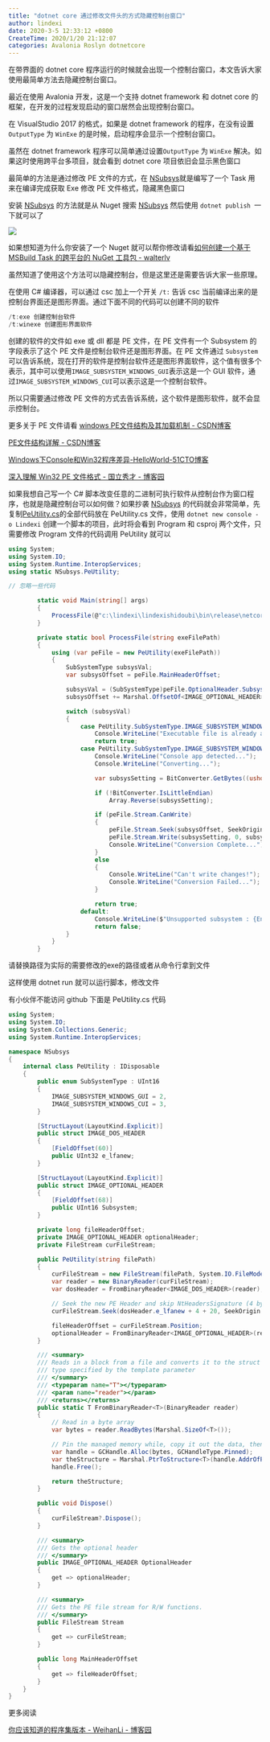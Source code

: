 ```yaml
---
title: "dotnet core 通过修改文件头的方式隐藏控制台窗口"
author: lindexi
date: 2020-3-5 12:33:12 +0800
CreateTime: 2020/1/20 21:12:07
categories: Avalonia Roslyn dotnetcore
---
```


在带界面的 dotnet core 程序运行的时候就会出现一个控制台窗口，本文告诉大家使用最简单方法去隐藏控制台窗口。

<!--more-->


<!-- CreateTime:2020/1/20 21:12:07 -->

<!-- 标签：Avalonia,Roslyn，dotnetcore -->

最近在使用 Avalonia 开发，这是一个支持 dotnet framework 和 dotnet core 的框架，在开发的过程发现启动的窗口居然会出现控制台窗口。

在 VisualStudio 2017 的格式，如果是 dotnet framework 的程序，在没有设置 `OutputType` 为 `WinExe` 的是时候，启动程序会显示一个控制台窗口。

虽然在 dotnet framework 程序可以简单通过设置`OutputType` 为 `WinExe` 解决。如果这时使用跨平台多项目，就会看到 dotnet core 项目依旧会显示黑色窗口

最简单的方法是通过修改 PE 文件的方式，在 [NSubsys](https://github.com/jmacato/NSubsys/blob/master/NSubsys.csproj )就是编写了一个 Task 用来在编译完成获取 Exe 修改 PE 文件格式，隐藏黑色窗口

安装 [NSubsys](https://github.com/jmacato/NSubsys/blob/master/NSubsys.csproj ) 的方法就是从 Nuget 搜索 [NSubsys](https://github.com/jmacato/NSubsys/blob/master/NSubsys.csproj ) 然后使用 `dotnet publish `一下就可以了

<!-- ![](image/dotnet core 通过修改文件头的方式隐藏控制台窗口/dotnet core 通过修改文件头的方式隐藏控制台窗口0.png) -->

![](http://image.acmx.xyz/lindexi%2F20187242045550)

如果想知道为什么你安装了一个 Nuget 就可以帮你修改请看[如何创建一个基于 MSBuild Task 的跨平台的 NuGet 工具包 - walterlv](https://walterlv.github.io/post/create-a-cross-platform-msbuild-task-based-nuget-tool.html )

虽然知道了使用这个方法可以隐藏控制台，但是这里还是需要告诉大家一些原理。

在使用 C# 编译器，可以通过 csc 加上一个开关 `/t:` 告诉 csc 当前编译出来的是 控制台界面还是图形界面。通过下面不同的代码可以创建不同的软件

```csharp
/t:exe 创建控制台软件
/t:winexe 创建图形界面软件
```
创建的软件的文件如 exe 或 dll 都是 PE 文件，在 PE 文件有一个 Subsystem 的字段表示了这个 PE 文件是控制台软件还是图形界面。在 PE 文件通过 `Subsystem` 可以告诉系统，现在打开的软件是控制台软件还是图形界面软件，这个值有很多个表示，其中可以使用`IMAGE_SUBSYSTEM_WINDOWS_GUI`表示这是一个 GUI 软件，通过`IMAGE_SUBSYSTEM_WINDOWS_CUI`可以表示这是一个控制台软件。

所以只需要通过修改 PE 文件的方式去告诉系统，这个软件是图形软件，就不会显示控制台。

更多关于 PE 文件请看 [windows PE文件结构及其加载机制 - CSDN博客](https://blog.csdn.net/liuyez123/article/details/51281905 )

[PE文件结构详解 - CSDN博客](https://blog.csdn.net/huanjieshuijing/article/details/5874365 )

[Windows下Console和Win32程序差异-HelloWorld-51CTO博客](http://blog.51cto.com/vanshell/422909 )

[深入理解 Win32 PE 文件格式 - 国立秀才 - 博客园](https://www.cnblogs.com/guolixiucai/p/4809820.html )

如果我想自己写一个 C# 脚本改变任意的二进制可执行软件从控制台作为窗口程序，也就是隐藏控制台可以如何做？如果抄袭  [NSubsys](https://github.com/jmacato/NSubsys/blob/master/NSubsys.csproj ) 的代码就会非常简单，先复制[PeUtility.cs](https://github.com/jmacato/NSubsys/blob/master/PeUtility.cs )的全部代码放在 PeUtility.cs 文件，使用 `dotnet new console -o Lindexi` 创建一个脚本的项目，此时将会看到 Program 和 csproj 两个文件，只需要修改 Program 文件的代码调用 PeUtility 就可以

```csharp
using System;
using System.IO;
using System.Runtime.InteropServices;
using static NSubsys.PeUtility;

// 忽略一些代码

        static void Main(string[] args)
        {
            ProcessFile(@"c:\lindexi\lindexishidoubi\bin\release\netcoreapp3.1\lindexi.exe");
        }

        private static bool ProcessFile(string exeFilePath)
        {
            using (var peFile = new PeUtility(exeFilePath))
            {
                SubSystemType subsysVal;
                var subsysOffset = peFile.MainHeaderOffset;

                subsysVal = (SubSystemType)peFile.OptionalHeader.Subsystem;
                subsysOffset += Marshal.OffsetOf<IMAGE_OPTIONAL_HEADER>("Subsystem").ToInt32();

                switch (subsysVal)
                {
                    case PeUtility.SubSystemType.IMAGE_SUBSYSTEM_WINDOWS_GUI:
                        Console.WriteLine("Executable file is already a Win32 App!");
                        return true;
                    case PeUtility.SubSystemType.IMAGE_SUBSYSTEM_WINDOWS_CUI:
                        Console.WriteLine("Console app detected...");
                        Console.WriteLine("Converting...");

                        var subsysSetting = BitConverter.GetBytes((ushort)SubSystemType.IMAGE_SUBSYSTEM_WINDOWS_GUI);

                        if (!BitConverter.IsLittleEndian)
                            Array.Reverse(subsysSetting);

                        if (peFile.Stream.CanWrite)
                        {
                            peFile.Stream.Seek(subsysOffset, SeekOrigin.Begin);
                            peFile.Stream.Write(subsysSetting, 0, subsysSetting.Length);
                            Console.WriteLine("Conversion Complete...");
                        }
                        else
                        {
                            Console.WriteLine("Can't write changes!");
                            Console.WriteLine("Conversion Failed...");
                        }

                        return true;
                    default:
                        Console.WriteLine($"Unsupported subsystem : {Enum.GetName(typeof(SubSystemType), subsysVal)}.");
                        return false;
                }
            }
        }
```

请替换路径为实际的需要修改的exe的路径或者从命令行拿到文件

这样使用 dotnet run 就可以运行脚本，修改文件

有小伙伴不能访问 github 下面是 PeUtility.cs 代码

```csharp
using System;
using System.IO;
using System.Collections.Generic;
using System.Runtime.InteropServices;

namespace NSubsys
{
    internal class PeUtility : IDisposable
    {
        public enum SubSystemType : UInt16
        {
            IMAGE_SUBSYSTEM_WINDOWS_GUI = 2,
            IMAGE_SUBSYSTEM_WINDOWS_CUI = 3,
        }

        [StructLayout(LayoutKind.Explicit)]
        public struct IMAGE_DOS_HEADER
        {
            [FieldOffset(60)]
            public UInt32 e_lfanew;
        }

        [StructLayout(LayoutKind.Explicit)]
        public struct IMAGE_OPTIONAL_HEADER
        {
            [FieldOffset(68)]
            public UInt16 Subsystem;
        }

        private long fileHeaderOffset;
        private IMAGE_OPTIONAL_HEADER optionalHeader;
        private FileStream curFileStream;

        public PeUtility(string filePath)
        {
            curFileStream = new FileStream(filePath, System.IO.FileMode.Open, System.IO.FileAccess.ReadWrite);
            var reader = new BinaryReader(curFileStream);
            var dosHeader = FromBinaryReader<IMAGE_DOS_HEADER>(reader);

            // Seek the new PE Header and skip NtHeadersSignature (4 bytes) & IMAGE_FILE_HEADER struct (20bytes).
            curFileStream.Seek(dosHeader.e_lfanew + 4 + 20, SeekOrigin.Begin);

            fileHeaderOffset = curFileStream.Position;
            optionalHeader = FromBinaryReader<IMAGE_OPTIONAL_HEADER>(reader);
        }

        /// <summary>
        /// Reads in a block from a file and converts it to the struct
        /// type specified by the template parameter
        /// </summary>
        /// <typeparam name="T"></typeparam>
        /// <param name="reader"></param>
        /// <returns></returns>
        public static T FromBinaryReader<T>(BinaryReader reader)
        {
            // Read in a byte array
            var bytes = reader.ReadBytes(Marshal.SizeOf<T>());

            // Pin the managed memory while, copy it out the data, then unpin it
            var handle = GCHandle.Alloc(bytes, GCHandleType.Pinned);
            var theStructure = Marshal.PtrToStructure<T>(handle.AddrOfPinnedObject());
            handle.Free();

            return theStructure;
        }

        public void Dispose()
        {
            curFileStream?.Dispose();
        }

        /// <summary>
        /// Gets the optional header
        /// </summary>
        public IMAGE_OPTIONAL_HEADER OptionalHeader
        {
            get => optionalHeader;
        }

        /// <summary>
        /// Gets the PE file stream for R/W functions.
        /// </summary> 
        public FileStream Stream
        {
            get => curFileStream;
        }

        public long MainHeaderOffset
        {
            get => fileHeaderOffset;
        }
    }
}
```

更多阅读

[你应该知道的程序集版本 - WeihanLi - 博客园](https://www.cnblogs.com/weihanli/p/assembly-version.html )

